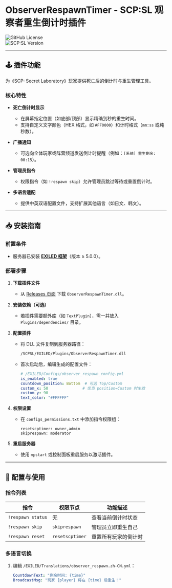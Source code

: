 # ObserverRespawnTimer - SCP:SL 观察者重生倒计时插件

![GitHub License](https://img.shields.io/badge/EXILED-5.0.0+-blue)  
![SCP:SL Version](https://img.shields.io/badge/SCP:SL-≥12.0.0-red)  

---

## 🕹️ **插件功能**  
为《SCP: Secret Laboratory》玩家提供死亡后的倒计时与重生管理工具。

### 核心特性  
- **死亡倒计时显示**  
  - 在屏幕指定位置（如底部/顶部）显示精确到秒的重生时间。  
  - 支持自定义文字颜色（HEX 格式，如 `#FF0000`）和计时格式（`mm:ss` 或纯秒数）。  

- **广播通知**  
  - 可选向全体玩家或阵营频道发送倒计时提醒（例如：`[系统] 重生剩余: 00:15`）。  

- **管理员指令**  
  - 权限指令（如 `!respawn skip`）允许管理员跳过等待或重置倒计时。  

- **多语言适配**  
  - 提供中英双语配置文件，支持扩展其他语言（如日文、韩文）。  

---

## 📥 **安装指南**

### 前置条件  
- 服务器已安装 [**EXILED 框架**](https://github.com/Exiled-Team/EXILED)（版本 ≥ 5.0.0）。

### 部署步骤  
1. **下载插件文件**  
   - 从 [Releases 页面](https://github.com/yourrepo/ObserverRespawnTimer/releases) 下载 `ObserverRespawnTimer.dll`。  

2. **安装依赖（可选）**  
   - 若插件需要额外库（如 `TextPlugin`），需一并放入 `Plugins/dependencies/` 目录。  

3. **配置插件**  
   - 将 DLL 文件复制到服务器路径：  
     ```bash
     /SCPSL/EXILED/Plugins/ObserverRespawnTimer.dll
     ```  
   - 首次启动后，编辑生成的配置文件：  
     ```yaml
     # /EXILED/Configs/observer_respawn_config.yml  
     is_enabled: true  
     countdown_position: Bottom  # 可选 Top/Custom  
     custom_x: 50               # 仅当 position=Custom 时生效  
     custom_y: 90  
     text_color: "#FFFFFF"  
     ```  

4. **权限设置**  
   - 在 `configs_permissions.txt` 中添加指令权限组：  
     ```text
     resetscptimer: owner,admin  
     skiprespawn: moderator  
     ```  

5. **重启服务器**  
   - 使用 `mpstart` 或控制面板重启服务以激活插件。  

---

## 🔧 **配置与使用**

### 指令列表  
| 指令                | 权限节点          | 功能描述               |  
|---------------------|-------------------|-----------------------|  
| `!respawn status`   | 无                | 查看当前倒计时状态     |  
| `!respawn skip`     | `skiprespawn`     | 管理员立即重生自己     |  
| `!respawn reset`    | `resetscptimer`   | 重置所有玩家的倒计时   |  

### 多语言切换  
1. 编辑 `/EXILED/Translations/observer_respawn.zh-CN.yml`：  
   ```yaml  
   CountdownText: "剩余时间: {time}"  
   BroadcastMsg: "玩家 {player} 将在 {time} 后重生！"  

